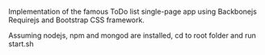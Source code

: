 Implementation of the famous ToDo list single-page app using Backbonejs
Requirejs and Bootstrap CSS framework.

Assuming nodejs, npm and mongod are installed, cd to root folder and run start.sh
